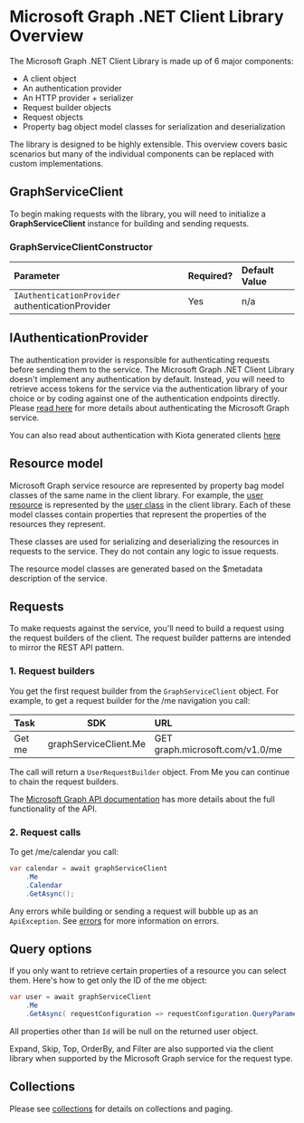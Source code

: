 Microsoft Graph .NET Client Library Overview
=====

The Microsoft Graph .NET Client Library is made up of 6 major components:

* A client object
* An authentication provider
* An HTTP provider + serializer
* Request builder objects
* Request objects
* Property bag object model classes for serialization and deserialization

The library is designed to be highly extensible. This overview covers basic scenarios but many of the individual components can be replaced with custom implementations.

## GraphServiceClient

To begin making requests with the library, you will need to initialize a **GraphServiceClient** instance for building and sending requests.

### GraphServiceClientConstructor

| Parameter                                      | Required?      | Default Value                                    |
|:-----------------------------------------------|:---------------|:-------------------------------------------------|
|`IAuthenticationProvider` authenticationProvider| Yes            | n/a                                              |

## IAuthenticationProvider

The authentication provider is responsible for authenticating requests before sending them to the service. The Microsoft Graph .NET Client Library doesn't implement any authentication by default. Instead, you will need to retrieve access tokens for the service via the authentication library of your choice or by coding against one of the authentication endpoints directly. Please [read here](https://docs.microsoft.com/en-us/graph/auth/) for more details about authenticating the Microsoft Graph service.

You can also read about authentication with Kiota generated clients [here](https://learn.microsoft.com/en-us/openapi/kiota/authentication?tabs=csharp)

## Resource model

Microsoft Graph service resource are represented by property bag model classes of the same name in the client library. For example, the [user resource](https://docs.microsoft.com/en-us/graph/api/resources/users) is represented by the [user class](../src/Microsoft.Graph/Generated/model/User.cs) in the client library. Each of these model classes contain properties that represent the properties of the resources they represent.

These classes are used for serializing and deserializing the resources in requests to the service. They do not contain any logic to issue requests.

The resource model classes are generated based on the $metadata description of the service.

## Requests

To make requests against the service, you'll need to build a request using the request builders of the client. The request builder patterns are intended to mirror the REST API pattern.

### 1. Request builders

You get the first request builder from the `GraphServiceClient` object. For example, to get a request builder for the /me navigation you call:

|Task       | SDK                    | URL                            |
|:----------|:----------------------:|:-------------------------------|
|Get me     | graphServiceClient.Me  | GET graph.microsoft.com/v1.0/me|
 
The call will return a `UserRequestBuilder` object. From Me you can continue to chain the request builders.

The [Microsoft Graph API documentation](https://docs.microsoft.com/en-us/graph/api/overview) has more details about the full functionality of the API.


### 2. Request calls

To get /me/calendar you call:

``` csharp
var calendar = await graphServiceClient
    .Me
    .Calendar
    .GetAsync();
```

Any errors while building or sending a request will bubble up as an `ApiException`. See [errors](/docs/errors.md) for more information on errors.

## Query options

If you only want to retrieve certain properties of a resource you can select them. Here's how to get only the ID of the me object:

``` csharp
var user = await graphServiceClient
    .Me
    .GetAsync( requestConfiguration => requestConfiguration.QueryParameters.Select = new string[] { "id"});
```

All properties other than `Id` will be null on the returned user object.

Expand, Skip, Top, OrderBy, and Filter are also supported via the client library when supported by the Microsoft Graph service for the request type.

## Collections

Please see [collections](/docs/collections.md) for details on collections and paging.
